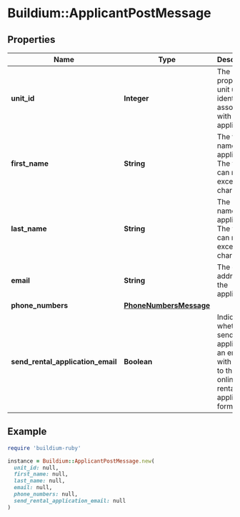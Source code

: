 # Buildium::ApplicantPostMessage

## Properties

| Name | Type | Description | Notes |
| ---- | ---- | ----------- | ----- |
| **unit_id** | **Integer** | The rental property unit unique identifier to associate with the applicant. | [optional] |
| **first_name** | **String** | The first name of the applicant. The value can not exceed 127 characters. |  |
| **last_name** | **String** | The last name of the applicant. The value can not exceed 127 characters. |  |
| **email** | **String** | The email address of the applicant. | [optional] |
| **phone_numbers** | [**PhoneNumbersMessage**](PhoneNumbersMessage.md) |  | [optional] |
| **send_rental_application_email** | **Boolean** | Indicates whether to send the applicant an email with a link to the online rental application form. |  |

## Example

```ruby
require 'buildium-ruby'

instance = Buildium::ApplicantPostMessage.new(
  unit_id: null,
  first_name: null,
  last_name: null,
  email: null,
  phone_numbers: null,
  send_rental_application_email: null
)
```

